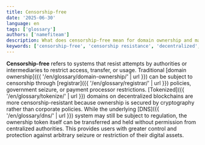 ```yaml
---
title: Censorship-free
date: '2025-06-30'
language: en
tags: ['glossary']
authors: ['namefiteam']
description: What does censorship-free mean for domain ownership and management?
keywords: ['censorship-free', 'censorship resistance', 'decentralized', 'freedom', 'unstoppable']
---
```


**Censorship-free** refers to systems that resist attempts by authorities or intermediaries to restrict access, transfer, or usage. Traditional [domain ownership]({{ '/en/glossary/domain-ownership/' | url }}) can be subject to censorship through [registrar]({{ '/en/glossary/registrar/' | url }}) policies, government seizure, or payment processor restrictions. [Tokenized]({{ '/en/glossary/tokenize/' | url }}) domains on decentralized blockchains are more censorship-resistant because ownership is secured by cryptography rather than corporate policies. While the underlying [DNS]({{ '/en/glossary/dns/' | url }}) system may still be subject to regulation, the ownership token itself can be transferred and held without permission from centralized authorities. This provides users with greater control and protection against arbitrary seizure or restriction of their digital assets.